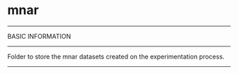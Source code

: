 # mnar

*************************************************************
BASIC INFORMATION
*************************************************************
Folder to store the mnar datasets created on the experimentation process.

*************************************************************